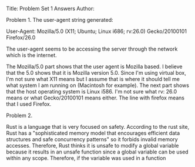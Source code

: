 Title: Problem Set 1 Answers
Author: <Sukriti Thapa>

Problem 1.
The user-agent string generated:

User-Agent: Mozilla/5.0 (X11; Ubuntu; Linux i686; rv:26.0) Gecko/20100101 Firefox/26.0

The user-agent seems to be accessing the server through the network which is the internet. 

The Mozilla/5.0 part shows that the user agent is Mozilla based. I believe that the 5.0 shows that it is Mozilla version 5.0. Since I'm using virtual box, I'm not sure what X11 means but I assume that is where it should tell me what system I am running on (Macintosh for example). The next part shows that the host operating system is Linux i586. I'm not sure what rv: 26.0 means or what Gecko/20100101 means either. The line with firefox means that I used Firefox. 

Problem 2.

Rust is a language that is very focused on safety. According to the rust site, Rust has a "sophisticated memory model that encourages efficient data structures and safe concurrency patterns" so it forbids invalid memory accesses. Therefore, Rust thinks it is unsafe to modify a global variable because it results in an unsafe function since a global variable can be used within any scope. Therefore, if the variable was used in a function
